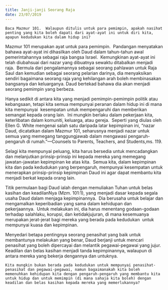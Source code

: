 ```yaml
---
title: Janji-janji Seorang Raja
date: 23/07/2019
---
```


`Baca Mazmur 101.  Walaupun ditulis untuk para pemimpin, apakah nasihat penting yang kita boleh dapati dari ayat-ayat ini untuk diri kita, apapun kedudukan kita dalam hidup ini?`

Mazmur 101 merupakan ayat untuk para pemimpin.  Pandangan menyatakan bahawa ayat-ayat ini dihasilkan oleh Daud dalam tahun-tahun awal pemerintahannya sebagai raja bangsa Israel.  Kemungkinan ayat-ayat ini telah diubahsuai dari nazar yang dibuatnya sewaktu ditabalkan menjadi raja.  Bermula dari pengalamannya sebagai seorang pahlawan untuk Raja Saul dan kemudian sebagai seorang pelarian darinya, dia menyaksikan sendiri bagaimana seorang raja yang kehilangan arah boleh membinasakan bangsanya dan keluarganya. Daud bertekad bahawa dia akan menjadi seorang pemimpin yang berbeza.

Hanya sedikit di antara kita yang menjadi pemimpin-pemimpin politik atau kebangsaan, tetapi kita semua mempunyai peranan dalam hidup ini di mana kita mempunyai  kesempatan untuk mempengaruhi dan memberikan semangat kepada orang lain.  Ini mungkin berlaku dalam pekerjaan kita, keterlibatan dalam komuniti, keluarga, atau gereja.  Seperti yang diulas oleh Ellen G. White mengenai salah satu daripada latar kepimpinan ini, “nazar Daud, dicatatkan dalam Mazmur 101, seharusnya menjadi nazar untuk semua yang memegang tanggungjawab dalam mengawasi pengaruh-pengaruh di rumah.”—Counsels to Parents, Teachers, and Students,ms. 119.

Selagi kita mempunyai peluang, kita harus bersedia untuk mencadangkan dan melanjutkan prinsip-prinsip ini kepada mereka yang memegang jawatan-jawatan kepimpinan ke atas kita.  Semua kita, dalam kepimpinan kita dan pada kedudukan yang berpengaruh, mempunyai kesempatan untuk menerapkan prinsip-prinsip kepimpinan Daud ini agar dapat membantu kita menjadi berkat kepada orang lain.

Titik permulaan bagi Daud ialah dengan memuliakan Tuhan untuk belas kasihan dan keadilanNya (Mzm. 101:1), yang menjadi dasar kepada segala usaha Daud dalam menjaga kepimpinannya.  Dia berusaha untuk belajar dan mengamalkan keperibadian yang sama dalam kehidupan dan pekerjaannya.  Untuk melakukan ini, dia harus menentang godaan-godaan terhadap salahlaku, korupsi, dan ketidakjujuran, di mana kesemuanya merupakan jerat-jerat bagi mereka yang berada pada kedudukan  untuk mempunyai kuasa dan kepimpinan.

Menyedari betapa pentingnya seorang penasihat yang baik untuk membantunya melakukan yang benar, Daud berjanji untuk mencari penasihat yang boleh dipercayai dan melantik pegawai-pegawai yang jujur.  Keadilan dan belas kasihan menjadi tanda kepimpinannya, walaupun di antara mereka yang bekerja dengannya dan untuknya.

`Kita mungkin bukan berada pada kedudukan untuk mempunyai penasihat-penasihat dan pegawai-pegawai, namun bagaimanakah kita boleh memenuhkan kehidupan kita dengan pengaruh-pengaruh yang membantu kita untuk hidup dan untuk memimpin (di mana sahaja kita boleh) dengan keadilan dan belas kasihan kepada mereka yang memerlukannya?`